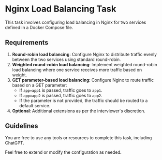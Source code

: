 # Nginx Load Balancing Task

This task involves configuring load balancing in Nginx for two services defined in a Docker Compose file.

## Requirements

1. **Round-robin load balancing**: Configure Nginx to distribute traffic evenly between the two services using standard round-robin.
2. **Weighted round-robin load balancing**: Implement weighted round-robin load balancing where one service receives more traffic based on weight.
3. **GET parameter-based load balancing**: Configure Nginx to route traffic based on a GET parameter:
   - If `app=app1` is passed, traffic goes to `app1`.
   - If `app=app2` is passed, traffic goes to `app2`.
   - If the parameter is not provided, the traffic should be routed to a default service.
4. **Optional**: Additional extensions as per the interviewer's discretion.

## Guidelines

You are free to use any tools or resources to complete this task, including ChatGPT.

Feel free to extend or modify the configuration as needed.
